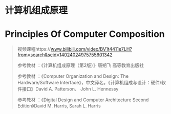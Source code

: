 # 计算机组成原理

# Principles Of Computer Composition

> 视频课程https://www.bilibili.com/video/BV1t4411e7LH?from=search&seid=14024024975755601342
>
> 参考教材 ：《计算机组成原理（第2版）》唐朔飞 高等教育出版社
>
> 参考教材 ：《Computer Organization and Design: The Hardware/Software Interface》，中文译名，《计算机组成与设计：硬件/软件接口》David A. Patterson、 John L. Hennessy
>
> 参考教材 ：《Digital Design and Computer Architecture Second Edition》David M. Harris, Sarah L. Harris

